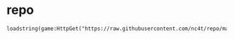 # repo

```
loadstring(game:HttpGet("https://raw.githubusercontent.com/nc4t/repo/main/source.lua"))
```
